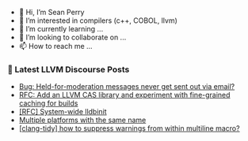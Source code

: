 - 👋 Hi, I’m Sean Perry
- 👀 I’m interested in compilers (c++, COBOL, llvm)
- 🌱 I’m currently learning ...
- 💞️ I’m looking to collaborate on ...
- 📫 How to reach me ...

<!---
s66perry/s66perry is a ✨ special ✨ repository because its `README.md` (this file) appears on your GitHub profile.
You can click the Preview link to take a look at your changes.
--->
### 📕 Latest LLVM Discourse Posts

<!-- DISCOURSE-LLVM:START -->
- [Bug: Held-for-moderation messages never get sent out via email?](https://discourse.llvm.org/t/bug-held-for-moderation-messages-never-get-sent-out-via-email/60138/1)
- [RFC: Add an LLVM CAS library and experiment with fine-grained caching for builds](https://discourse.llvm.org/t/rfc-add-an-llvm-cas-library-and-experiment-with-fine-grained-caching-for-builds/59864/24)
- [[RFC] System-wide lldbinit](https://discourse.llvm.org/t/rfc-system-wide-lldbinit/59933/12)
- [Multiple platforms with the same name](https://discourse.llvm.org/t/multiple-platforms-with-the-same-name/59594/14)
- [[clang-tidy] how to suppress warnings from within multiline macro?](https://discourse.llvm.org/t/clang-tidy-how-to-suppress-warnings-from-within-multiline-macro/60131/5)
<!-- DISCOURSE-LLVM:END -->
